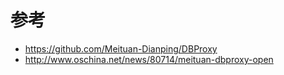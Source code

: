 # 参考
+   https://github.com/Meituan-Dianping/DBProxy
+   http://www.oschina.net/news/80714/meituan-dbproxy-open
